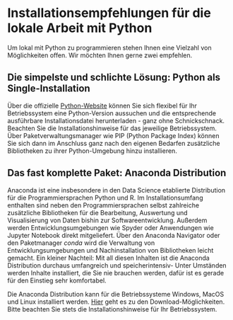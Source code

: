 # Installationsempfehlungen für die lokale Arbeit mit Python

Um lokal mit Python zu programmieren stehen Ihnen eine Vielzahl von Möglichkeiten offen. Wir möchten Ihnen gerne zwei empfehlen.

## Die simpelste und schlichte Lösung: Python als Single-Installation

Über die offizielle [Python-Website](https://www.python.org/downloads/) können Sie sich flexibel für Ihr Betriebssystem eine Python-Version aussuchen und die entsprechende ausführbare Installationsdatei herunterladen - ganz ohne Schnickschnack. Beachten Sie die Installationshinweise für das jeweilige Betriebssystem. Über Paketverwaltungsmanager wie PIP (Python Package Index) können Sie sich dann im Anschluss ganz nach den eigenen Bedarfen zusätzliche Bibliotheken zu ihrer Python-Umgebung hinzu installieren.

## Das fast komplette Paket: Anaconda Distribution 

Anaconda ist eine insbesondere in den Data Science etablierte Distribution für die Programmiersprachen Python und R. Im Installationsumfang enthalten sind neben den Programmiersprachen selbst zahlreiche zusätzliche Bibliotheken für die Bearbeitung, Auswertung und Visualisierung von Daten bishin zur Softwareentwicklung. Außerdem werden Entwicklungsumgebungen wie Spyder oder Anwendungen wie Jupyter Notebook direkt mitgeliefert. Über den Anaconda Navigator oder den Paketmanager *conda* wird die Verwaltung von Entwicklungsumgebungen und Nachinstallation von Bibliotheken leicht gemacht. Ein kleiner Nachteil: Mit all diesen Inhalten ist die Anaconda Distribution durchaus umfangreich und speicherintensiv- Unter Umständen werden Inhalte installiert, die Sie nie brauchen werden, dafür ist es gerade für den Einstieg sehr komfortabel.

Die Anaconda Distribution kann für die Betriebssysteme Windows, MacOS und Linux installiert werden. [Hier](https://www.anaconda.com/products/distribution) geht es zu den Download-Möglichkeiten. Bitte beachten Sie stets die Installationshinweise für Ihr Betriebssystem.